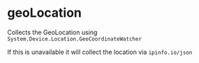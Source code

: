 # geoLocation

Collects the GeoLocation using `System.Device.Location.GeoCoordinateWatcher`

If this is unavailable it will collect the location via `ipinfo.io/json`
